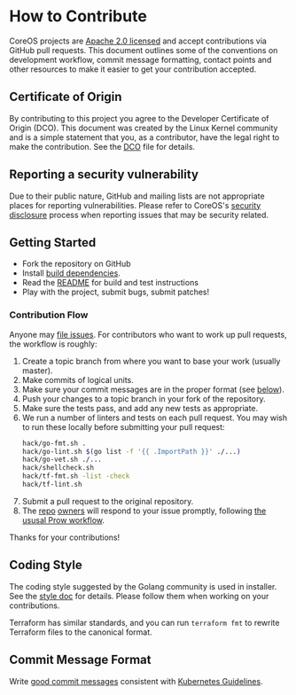 # How to Contribute

CoreOS projects are [Apache 2.0 licensed](LICENSE) and accept contributions via
GitHub pull requests. This document outlines some of the conventions on
development workflow, commit message formatting, contact points and other
resources to make it easier to get your contribution accepted.

## Certificate of Origin

By contributing to this project you agree to the Developer Certificate of
Origin (DCO). This document was created by the Linux Kernel community and is a
simple statement that you, as a contributor, have the legal right to make the
contribution. See the [DCO](DCO) file for details.

##  Reporting a security vulnerability

Due to their public nature, GitHub and mailing lists are not appropriate places for reporting vulnerabilities. Please refer to CoreOS's [security disclosure][disclosure] process when reporting issues that may be security related.

## Getting Started

- Fork the repository on GitHub
- Install [build dependencies](docs/dev/dependencies.md).
- Read the [README](README.md) for build and test instructions
- Play with the project, submit bugs, submit patches!

### Contribution Flow

Anyone may [file issues][new-issue].
For contributors who want to work up pull requests, the workflow is roughly:

1. Create a topic branch from where you want to base your work (usually master).
2. Make commits of logical units.
3. Make sure your commit messages are in the proper format (see [below](#commit-message-format)).
4. Push your changes to a topic branch in your fork of the repository.
5. Make sure the tests pass, and add any new tests as appropriate.
6. We run a number of linters and tests on each pull request.
    You may wish to run these locally before submitting your pull request:
    ```sh
    hack/go-fmt.sh .
    hack/go-lint.sh $(go list -f '{{ .ImportPath }}' ./...)
    hack/go-vet.sh ./...
    hack/shellcheck.sh
    hack/tf-fmt.sh -list -check
    hack/tf-lint.sh
    ```
7. Submit a pull request to the original repository.
8. The [repo](OWNERS) [owners](OWNERS_ALIASES) will respond to your issue promptly, following [the ususal Prow workflow][prow-review].

Thanks for your contributions!

## Coding Style

The coding style suggested by the Golang community is used in installer. See the [style doc][golang-style] for details. Please follow them when working on your contributions.

Terraform has similar standards, and you can run `terraform fmt` to rewrite Terraform files to the canonical format.

## Commit Message Format

Write [good commit messages](https://chris.beams.io/posts/git-commit/) consistent with [Kubernetes Guidelines](https://github.com/kubernetes/community/tree/master/contributors/guide#code-review).

[golang-style]: https://github.com/golang/go/wiki/CodeReviewComments
[disclosure]: https://coreos.com/security/disclosure/
[new-issue]: https://github.com/openshift/installer/issues/new
[prow-review]: https://github.com/kubernetes/community/blob/master/contributors/guide/owners.md#the-code-review-process
